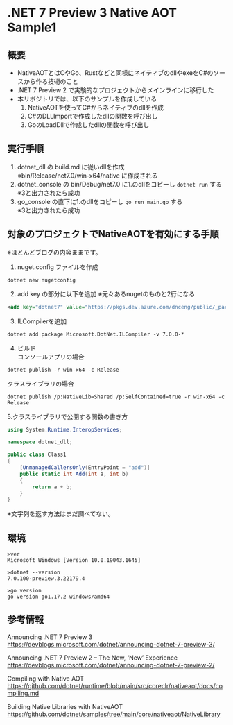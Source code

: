 # .NET 7 Preview 3 Native AOT Sample1

## 概要
- NativeAOTとはCやGo、Rustなどと同様にネイティブのdllやexeをC#のソースから作る技術のこと
- .NET 7 Preview 2 で実験的なプロジェクトからメインラインに移行した
- 本リポジトリでは、以下のサンプルを作成している
  1. NativeAOTを使ってC#からネイティブのdllを作成
  2. C#のDLLImportで作成したdllの関数を呼び出し
  3. GoのLoadDllで作成したdllの関数を呼び出し

## 実行手順

1. dotnet_dll の build.md に従いdllを作成  
   ※bin/Release/net7.0/win-x64/native に作成される
2. dotnet_console の bin/Debug/net7.0 に1.のdllをコピーし ```dotnet run``` する  
   ※3と出力されたら成功
3. go_console の直下に1.のdllをコピーし ```go run main.go``` する  
   ※3と出力されたら成功

## 対象のプロジェクトでNativeAOTを有効にする手順
※ほとんどブログの内容ままです。  
1. nuget.config ファイルを作成
```
dotnet new nugetconfig
```
2. add key の部分に以下を追加 ※元々あるnugetのものと2行になる
```xml
<add key="dotnet7" value="https://pkgs.dev.azure.com/dnceng/public/_packaging/dotnet7/nuget/v3/index.json" />
```
3. ILCompilerを追加
```
dotnet add package Microsoft.DotNet.ILCompiler -v 7.0.0-*
```
4. ビルド  
コンソールアプリの場合
```
dotnet publish -r win-x64 -c Release
```
クラスライブラリの場合
```
dotnet publish /p:NativeLib=Shared /p:SelfContained=true -r win-x64 -c Release
```
5.クラスライブラリで公開する関数の書き方
```cs
using System.Runtime.InteropServices;

namespace dotnet_dll;

public class Class1
{
    [UnmanagedCallersOnly(EntryPoint = "add")]
    public static int Add(int a, int b)
    {
        return a + b;
    }
}
```
※文字列を返す方法はまだ調べてない。

## 環境
```
>ver
Microsoft Windows [Version 10.0.19043.1645]

>dotnet --version
7.0.100-preview.3.22179.4

>go version
go version go1.17.2 windows/amd64
```

## 参考情報
Announcing .NET 7 Preview 3  
https://devblogs.microsoft.com/dotnet/announcing-dotnet-7-preview-3/

Announcing .NET 7 Preview 2 – The New, ‘New’ Experience
https://devblogs.microsoft.com/dotnet/announcing-dotnet-7-preview-2/

Compiling with Native AOT  
https://github.com/dotnet/runtime/blob/main/src/coreclr/nativeaot/docs/compiling.md

Building Native Libraries with NativeAOT  
https://github.com/dotnet/samples/tree/main/core/nativeaot/NativeLibrary
